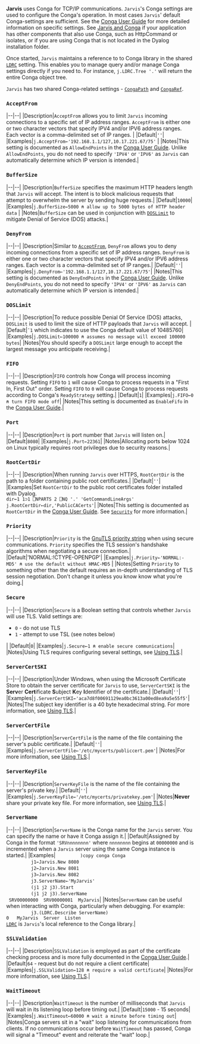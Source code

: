 **Jarvis** uses Conga for TCP/IP communications. `Jarvis`'s Conga settings are used to configure the Conga's operation. In most cases `Jarvis`' default Conga-settings are sufficient. See the [Conga User Guide](https://docs.dyalog.com/latest/Conga%20User%20Guide.pdf) for more detailed information on specific settings. See [Jarvis and Conga](./conga.md) if your application has other components that also use Conga, such as HttpCommand or isolates, or if you are using Conga that is not located in the Dyalog installation folder. 

Once started, `Jarvis` maintains a reference to to Conga library in the shared [`LDRC`](./settings-shared.md#ldrc) setting. This enables you to manage query and/or manage Conga settings directly if you need to.  For instance, `j.LDRC.Tree '.'` will return the entire Conga object tree.

`Jarvis` has two shared Conga-related settings - [`CongaPath`](./settings-shared.md#congapath) and [`CongaRef`](./settings-shared.md#congaref).

### `AcceptFrom`
|--|--|
|Description|`AcceptFrom` allows you to limit `Jarvis` incoming connections to a specific set of IP address ranges. `AcceptFrom` is either one or two character vectors that specify IPV4 and/or IPV6 address ranges. Each vector is a comma-delimited set of IP ranges. |
|Default|`''`|
|Examples|`j.AcceptFrom←'192.168.1.1/127,10.17.221.67/75'` |
|Notes|This setting is documented as `AllowEndPoints` in the [Conga User Guide](https://docs.dyalog.com/latest/Conga%20User%20Guide.pdf). Unlike `AllowEndPoints`, you do not need to specify `'IPV4'` or `'IPV6'` as `Jarvis` can automatically determine which IP version is intended.|

### `BufferSize`
|--|--|
|Description|`BufferSize` specifies the maximum HTTP headers length that `Jarvis` will accept. The intent is to block malicious requests that attempt to overwhelm the server by sending huge requests.|
|Default|`10000`|
|Examples|`j.BufferSize←5000 ⍝ allow up to 5000 bytes of HTTP header data` |
|Notes|`BufferSize` can be used in conjunction with [`DOSLimit`](#doslimit) to mitigate Denial of Service (DOS) attacks.|

### `DenyFrom`
|--|--|
|Description|Similar to [`AcceptFrom`](#acceptfrom), `DenyFrom` allows you to deny incoming connections from a specific set of IP address ranges. `DenyFrom` is either one or two character vectors that specify IPV4 and/or IPV6 address ranges. Each vector is a comma-delimited set of IP ranges.|
|Default|`''`|
|Examples|`j.DenyFrom←'192.168.1.1/127,10.17.221.67/75'`|
|Notes|This setting is documented as `DenyEndPoints` in the [Conga User Guide](https://docs.dyalog.com/latest/Conga%20User%20Guide.pdf). Unlike `DenyEndPoints`, you do not need to specify `'IPV4'` or `'IPV6'` as `Jarvis` can automatically determine which IP version is intended.|

### `DOSLimit`
|--|--|
|Description|To reduce possible Denial Of Service (DOS) attacks, `DOSLimit` is used to limit the size of HTTP payloads that `Jarvis` will accept. |
|Default|`¯1` which indicates to use the Conga default value of 10485760|
|Examples|`j.DOSLimit←100000 ⍝ assumes no message will exceed 100000 bytes`|
|Notes|You should specify a `DOSLimit` large enough to accept the largest message you anticipate receiving.|

### `FIFO`
|--|--|
|Description|`FIFO` controls how Conga will process incoming requests. Setting `FIFO` to `1` will cause Conga to process requests in a "First In, First Out" order. Setting `FIFO` to `0` will cause Conga to process requests according to Conga's `ReadyStrategy` setting.|
|Default|`1`|
|Examples|`j.FIFO←0 ⍝ turn FIFO mode off`|
|Notes|This setting is documented as `EnableFifo` in the [Conga User Guide](https://docs.dyalog.com/latest/Conga%20User%20Guide.pdf).|

### `Port`
|--|--|
|Description|`Port` is port number that `Jarvis` will listen on.|
|Default|`8080`|
|Examples|`j.Port←22361`|
|Notes|Allocating ports below 1024 on Linux typically requires root privileges due to security reasons.|

### `RootCertDir`
|--|--|
|Description|When running `Jarvis` over HTTPS, `RootCertDir` is the path to a folder containing public root certificates.|
|Default|`''`|
|Examples|Set `RootCertDir` to the public root certificates folder installed with Dyalog.<br>`dir←1 1⊃1 ⎕NPARTS 2 ⎕NQ '.' 'GetCommandLineArgs'`<br>`j.RootCertDir←dir,'PublicCACerts'`|
|Notes|This setting is documented as `RootCertDir` in the [Conga User Guide](https://docs.dyalog.com/latest/Conga%20User%20Guide.pdf). See [`Security`](./security.md) for more information.|

### `Priority`
|--|--|
|Description|`Priority` is the [GnuTLS priority string](https://www.gnutls.org/manual/gnutls.html#Priority-Strings) when using secure communications. `Priority` specifies the TLS session's handshake algorithms when negotiating a secure connection.|
|Default|'NORMAL:!CTYPE-OPENPGP'|
|Examples|`j.Priority←'NORMAL:-MD5' ⍝ use the default without HMAC-MD5` |
|Notes|Setting `Priority` to something other than the default requires an in-depth understanding of TLS session negotiation. Don't change it unless you know know what you're doing.|

### `Secure`
|--|--|
|Description|`Secure` is a Boolean setting that controls whether `Jarvis` will use TLS. Valid settings are:<ul><li>`0` - do not use TLS</li><li>`1` - attempt to use TSL (see notes below)</li></ul>|
|Default|`0`|
|Examples|`j.Secure←1 ⍝ enable secure communications`|
|Notes|Using TLS requires configuring several settings, see [Using TLS](./security.md#usingtls).|

### `ServerCertSKI`
|--|--|
|Description|Under Windows, when using the Microsoft Certificate Store to obtain the server certificate for `Jarvis` to use, `ServerCertSKI` is the **Serv**er **Cert**ificate **S**ubject **K**ey **I**dentifier of the certificate.|
|Default|`''`|
|Examples|`j.ServerCertSKI←'aca7d8f00691129ea0bc3613a00ed8ea9a5e55f5'`|
|Notes|The subject key identifier is a 40 byte hexadecimal string. For more information, see [Using TLS](./security.md#usingtls).|

### `ServerCertFile`
|--|--|
|Description|`ServerCertFile` is the name of the file containing the server's public certificate.|
|Default|`''`|
|Examples|`j.ServerCertFile←'/etc/mycerts/publiccert.pem'`|
|Notes|For more information, see [Using TLS](./security.md#usingtls).|

### `ServerKeyFile`
|--|--|
|Description|`ServerKeyFile` is the name of the file containing the server's private key.|
|Default|`''`|
|Examples|`j.ServerKeyFile←'/etc/mycerts/privatekey.pem'`|
|Notes|**Never** share your private key file. For more information, see [Using TLS](./security.md#usingtls).|

### `ServerName`
|--|--|
|Description|`ServerName` is the Conga name for the `Jarvis` server. You can specify the name or have it Conga assign it.|
|Default|Assigned by Conga in the format `'SRVnnnnnnnn'` where `nnnnnnnn` begins at `00000000` and is incremented when a `Jarvis` server using the same Conga instance is started.|
|Examples|&nbsp;&nbsp;&nbsp;&nbsp;&nbsp;&nbsp;`      )copy conga Conga`<br>&nbsp;&nbsp;&nbsp;&nbsp;&nbsp;&nbsp;`      j1←Jarvis.New 8080`<br>&nbsp;&nbsp;&nbsp;&nbsp;&nbsp;&nbsp;`      j2←Jarvis.New 8081`<br>&nbsp;&nbsp;&nbsp;&nbsp;&nbsp;&nbsp;`      j3←Jarvis.New 8082`<br>&nbsp;&nbsp;&nbsp;&nbsp;&nbsp;&nbsp;`      j3.ServerName←'MyJarvis'`<br>&nbsp;&nbsp;&nbsp;&nbsp;&nbsp;&nbsp;`      (j1 j2 j3).Start`<br>&nbsp;&nbsp;&nbsp;&nbsp;&nbsp;&nbsp;`      (j1 j2 j3).ServerName`<br>` SRV00000000  SRV00000001  MyJarvis`|
|Notes|`ServerName` can be useful when interacting with Conga, particularly when debugging. For example:<br>&nbsp;&nbsp;&nbsp;&nbsp;&nbsp;&nbsp;`      j3.(LDRC.Describe ServerName)`<br>`0   MyJarvis  Server  Listen`<br>[`LDRC`](./settings-shared.md#ldrc) is `Jarvis`'s local reference to the Conga library.|

### `SSLValidation`
|--|--|
|Description|`SSLValidation` is employed as part of the certificate checking process and is more fully documented in the [Conga User Guide](https://docs.dyalog.com/latest/Conga%20User%20Guide.pdf).|
|Default|`64` - request but do not require a client certificate|
|Examples|`j.SSLValidation←128 ⍝ require a valid certificate`|
|Notes|For more information, see [Using TLS](./security.md#usingtls).|

### `WaitTimeout`
|--|--|
|Description|`WaitTimeout` is the number of milliseconds that `Jarvis` will wait in its listening loop before timing out.|
|Default|`15000` - 15 seconds|
|Examples|`j.WaitTimeout←60000 ⍝ wait a minute before timing out`|
|Notes|Conga servers sit in a "wait" loop listening for communications from clients. If no communications occur before `WaitTimeout` has passed, Conga will signal a "Timeout" event and reiterate the "wait" loop.|